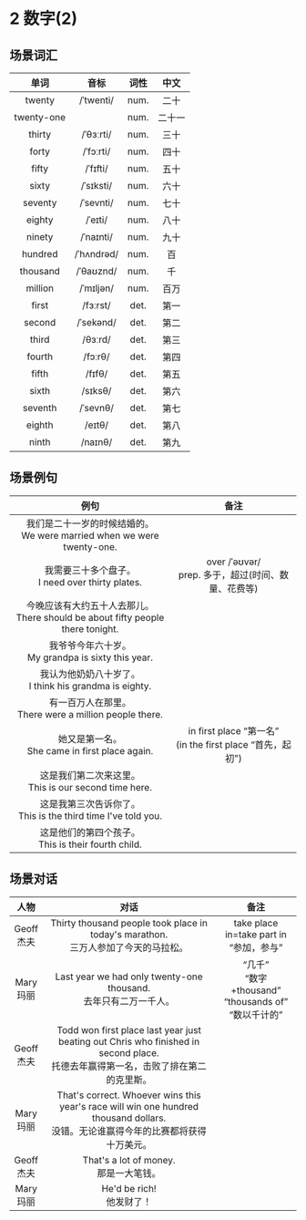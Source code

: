 # 2 数字(2)

## 场景词汇

|    单词    |    音标    | 词性 |  中文  |
| :--------: | :--------: | :--: | :----: |
|   twenty   | /ˈtwenti/  | num. |  二十  |
| twenty-one |            | num. | 二十一 |
|   thirty   | /ˈθɜːrti/  | num. |  三十  |
|   forty    | /ˈfɔːrti/  | num. |  四十  |
|   fifty    |  /ˈfɪfti/  | num. |  五十  |
|   sixty    | /ˈsɪksti/  | num. |  六十  |
|  seventy   | /ˈsevnti/  | num. |  七十  |
|   eighty   |  /ˈeɪti/   | num. |  八十  |
|   ninety   | /ˈnaɪnti/  | num. |  九十  |
|  hundred   | /ˈhʌndrəd/ | num. |   百   |
|  thousand  | /ˈθaʊznd/  | num. |   千   |
|  million   | /ˈmɪljən/  | num. |  百万  |
|   first    |  /fɜːrst/  | det. |  第一  |
|   second   | /ˈsekənd/  | det. |  第二  |
|   third    |  /θɜːrd/   | det. |  第三  |
|   fourth   |  /fɔːrθ/   | det. |  第四  |
|   fifth    |   /fɪfθ/   | det. |  第五  |
|   sixth    |  /sɪksθ/   | det. |  第六  |
|  seventh   |  /ˈsevnθ/  | det. |  第七  |
|   eighth   |   /eɪtθ/   | det. |  第八  |
|   ninth    |  /naɪnθ/   | det. |  第九  |

## 场景例句

|                             例句                             |                             备注                             |
| :----------------------------------------------------------: | :----------------------------------------------------------: |
| 我们是二十一岁的时候结婚的。<br />We were married when we were twenty-one. |                                                              |
|     我需要三十多个盘子。<br />I need over thirty plates.     |   over /ˈəʊvər/<br />prep. 多于，超过(时间、数量、花费等)    |
| 今晚应该有大约五十人去那儿。<br />There should be about fifty people there tonight. |                                                              |
|    我爷爷今年六十岁。<br />My grandpa is sixty this year.    |                                                              |
|  我认为他奶奶八十岁了。<br />I think his grandma is eighty.  |                                                              |
|  有一百万人在那里。<br />There were a million people there.  |                                                              |
|      她又是第一名。<br />She came in first place again.      | in first place “第一名”<br />(in the first place “首先，起初”) |
|  这是我们第二次来这里。<br />This is our second time here.   |                                                              |
| 这是我第三次告诉你了。<br />This is the third time I've told you. |                                                              |
|   这是他们的第四个孩子。<br />This is their fourth child.    |                                                              |

## 场景对话

|      人物       |                             对话                             |                             备注                             |
| :-------------: | :----------------------------------------------------------: | :----------------------------------------------------------: |
| Geoff<br />杰夫 | Thirty thousand people took place in today's marathon.<br />三万人参加了今天的马拉松。 |         take place in=take part in<br />“参加，参与”         |
| Mary<br />玛丽  | Last year we had only twenty-one thousand.<br />去年只有二万一千人。 | “几千”<br />“数字+thousand”<br />“thousands of”<br />“数以千计的” |
| Geoff<br />杰夫 | Todd won first place last year just beating out Chris who finished in second place.<br />托德去年赢得第一名，击败了排在第二的克里斯。 |                                                              |
| Mary<br />玛丽  | That's correct. Whoever wins this year's race will win one hundred thousand dollars.<br />没错。无论谁赢得今年的比赛都将获得十万美元。 |                                                              |
| Geoff<br />杰夫 |          That's a lot of money.<br />那是一大笔钱。          |                                                              |
| Mary<br />玛丽  |                He'd be rich!<br />他发财了！                 |                                                              |